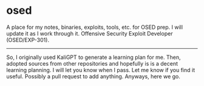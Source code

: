 # osed
A place for my notes, binaries, exploits, tools, etc. for OSED prep.  I will update it as I work through it.  Offensive Security Exploit Developer (OSED/EXP-301).


<hr>

So, I originally used KaliGPT to generate a learning plan for me.  Then, adopted sources from other repositories and hopefully is is a decent learning planning.  I will let you know when I pass.  Let me know if you find it useful.  Possibly a pull request to add anything.  Anyways, here we go.